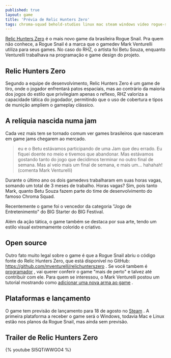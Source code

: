 ```yaml
---
published: true
layout: game
title: 'Prévia de Relic Hunters Zero'
tags: chroma-squad behold-studios linux mac steam windows video rogue-snail big-festival evento big-starter preview
---
```

<a href="http://www.roguesnail.com/relic-hunters-zero/" target="_blank">Relic Hunters Zero</a>
 é o mais novo game da brasileira Rogue Snail. Pra quem não conhece, a Rogue Snail é a marca que o gamedev Mark Venturelli utiliza para seus games. No caso do RHZ, o artista foi Betu Souza, enquanto Venturelli trabalhava na programação e game design do projeto.

## Relic Hunters Zero
Segundo a equipe de desenvolvimento, Relic Hunters Zero é um game de tiro, onde o jogador enfrentará patos espaciais, mas ao contrário da maioria dos jogos do estilo que privilegiam apenas o reflexo, RHZ valoriza a capacidade tática do jogodador, permitindo que o uso de cobertura e tipos de munição ampliem o gameplay clássico.




## A relíquia nascida numa jam
Cada vez mais tem se tornado comum ver games brasileiros que nasceram em game jams chegarem ao mercado.

> eu e o Betu estávamos participando de uma Jam que deu errado. Eu fiquei doente no meio e tivemos que abandonar. Mas estávamos gostando tanto do jogo que decidimos terminar no outro final de semana. Mas aí veio mais um final de semana, e mais um... hahahah! (comenta Mark Venturelli)

Durante o último ano os dois gamedevs trabalharam em suas horas vagas, somando um total de 3 meses de trabalho. Horas vagas? Sim, pois tanto Mark, quanto Betu Souza fazem parte do time de desenvolvimento do famoso Chroma Squad.

Recentemente o game foi o vencedor da categoria "Jogo de Entretenimento" do BIG Starter do BIG Festival.

Além da ação tática, o game também se destaca por sua arte, tendo um estilo visual extremamente colorido e criativo.



## Open source
Outro fato muito legal sobre o game é que a Rogue Snail abriu o código fonte do Relic Hunters Zero,  que está disponível no GitHub: <a href="https://github.com/mventurelli/relichunterszero" target="_blank">https://github.com/mventurelli/relichunterszero</a>
. Se você tambem é <a href="https://github.com/giacomelli" target="_blank">programador</a>
, vai querer conferir o game "mais de perto" e talvez até contribuir com ele. Para quem se interessou, o Mark Venturelli postou um tutorial mostrando como <a href="http://www.roguesnail.com/how-to-make-your-own-gun-in-relic-hunters-zero/" target="_blank">adicionar uma nova arma ao game</a>
.

## Plataformas e lançamento
O game tem previsão de lançamento para 18 de agosto no <a href="http://store.steampowered.com/app/382490/" target="_blank">Steam</a>
. A primeira plataforma a receber o game será o Windows, todavia Mac e Linux estão nos planos da Rogue Snail, mas ainda sem previsão.

## Trailer de Relic Hunters Zero
{% youtube SI5QTiWWGO4 %}